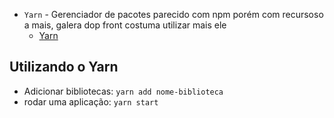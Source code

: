 - `Yarn` - Gerenciador de pacotes parecido com npm porém com recursoso a mais, galera dop front costuma utilizar mais ele
	- [Yarn](yarnpkg.com)

## Utilizando o Yarn
- Adicionar bibliotecas: `yarn add nome-biblioteca`
- rodar uma aplicação: `yarn start`